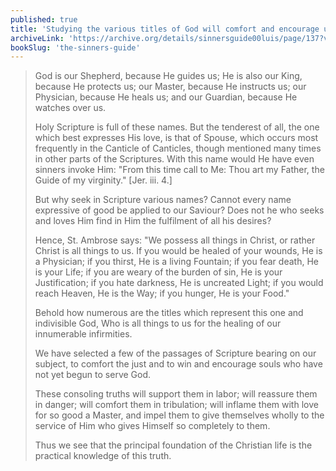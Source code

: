 ```yaml
---
published: true
title: 'Studying the various titles of God will comfort and encourage us'
archiveLink: 'https://archive.org/details/sinnersguide00luis/page/137?view=theater'
bookSlug: 'the-sinners-guide'
---
```


> God is our Shepherd, because He guides us; He is also our King, because He protects us; our Master, because He instructs us; our Physician, because He heals us; and our Guardian, because He watches over us.
>
> Holy Scripture is full of these names. But the tenderest of all, the one which best expresses His love, is that of Spouse, which occurs most frequently in the Canticle of Canticles, though mentioned many times in other parts of the Scriptures. With this name would He have even sinners invoke Him: "From this time call to Me: Thou art my Father, the Guide of my virginity." [Jer. iii. 4.]
>
> But why seek in Scripture various names? Cannot every name expressive of good be applied to our Saviour? Does not he who seeks and loves Him find in Him the fulfilment of all his desires?
>
> Hence, St. Ambrose says: "We possess all things in Christ, or rather Christ is all things to us. If you would be healed of your wounds, He is a Physician; if you thirst, He is a living Fountain; if you fear death, He is your Life; if you are weary of the burden of sin, He is your Justification; if you hate darkness, He is uncreated Light; if you would reach Heaven, He is the Way; if you hunger, He is your Food."
>
> Behold how numerous are the titles which represent this one and indivisible God, Who is all things to us for the healing of our innumerable infirmities.
>
> We have selected a few of the passages of Scripture bearing on our subject, to comfort the just and to win and encourage souls who have not yet begun to serve God.
>
> These consoling truths will support them in labor; will reassure them in danger; will comfort them in tribulation; will inflame them with love for so good a Master, and impel them to give themselves wholly to the service of Him who gives Himself so completely to them.
>
> Thus we see that the principal foundation of the Christian life is the practical knowledge of this truth.